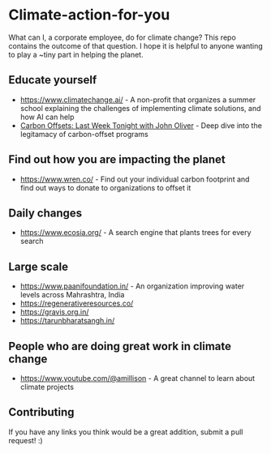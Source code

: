 # Climate-action-for-you
What can I, a corporate employee, do for climate change? This repo contains the outcome of that question. I hope it is helpful to anyone wanting to play a ~tiny part in helping the planet.

## Educate yourself
* https://www.climatechange.ai/ - A non-profit that organizes a summer school explaining the challenges of implementing climate solutions, and how AI can help
* [Carbon Offsets: Last Week Tonight with John Oliver](https://www.youtube.com/watch?v=6p8zAbFKpW0) - Deep dive into the legitamacy of carbon-offset programs

## Find out how you are impacting the planet
* https://www.wren.co/ - Find out your individual carbon footprint and find out ways to donate to organizations to offset it


## Daily changes
* <https://www.ecosia.org/> - A search engine that plants trees for every search
  


## Large scale 
* https://www.paanifoundation.in/ - An organization improving water levels across Mahrashtra, India
* https://regenerativeresources.co/
* https://gravis.org.in/
* https://tarunbharatsangh.in/


## People who are doing great work in climate change
* https://www.youtube.com/@amillison - A great channel to learn about climate projects

## Contributing
If you have any links you think would be a great addition,  submit a pull request! :)
